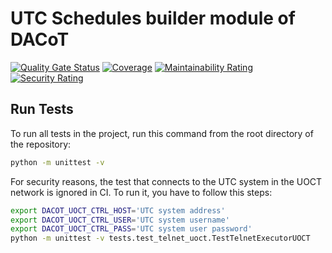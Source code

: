 # UTC Schedules builder module of DACoT

[![Quality Gate Status](https://sonarcloud.io/api/project_badges/measure?project=DACoT-UOCT_plans-parser&metric=alert_status)](https://sonarcloud.io/dashboard?id=DACoT-UOCT_plans-parser) [![Coverage](https://sonarcloud.io/api/project_badges/measure?project=DACoT-UOCT_plans-parser&metric=coverage)](https://sonarcloud.io/dashboard?id=DACoT-UOCT_plans-parser) [![Maintainability Rating](https://sonarcloud.io/api/project_badges/measure?project=DACoT-UOCT_plans-parser&metric=sqale_rating)](https://sonarcloud.io/dashboard?id=DACoT-UOCT_plans-parser) [![Security Rating](https://sonarcloud.io/api/project_badges/measure?project=DACoT-UOCT_plans-parser&metric=security_rating)](https://sonarcloud.io/dashboard?id=DACoT-UOCT_plans-parser)

## Run Tests  

To run all tests in the project, run this command from the root directory of the repository:

```bash
python -m unittest -v
```
For security reasons, the test that connects to the UTC system in the UOCT network is ignored in CI. To run it, you have to follow this steps:

```bash
export DACOT_UOCT_CTRL_HOST='UTC system address'
export DACOT_UOCT_CTRL_USER='UTC system username'
export DACOT_UOCT_CTRL_PASS='UTC system user password'
python -m unittest -v tests.test_telnet_uoct.TestTelnetExecutorUOCT
```
